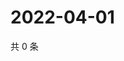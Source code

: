 # 2022-04-01

共 0 条

<!-- BEGIN WEIBO -->
<!-- 最后更新时间 Fri Apr 01 2022 05:00:41 GMT+0800 (China Standard Time) -->

<!-- END WEIBO -->
